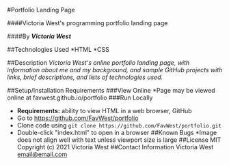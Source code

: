 #Portfolio Landing Page

####Victoria West's programming portfolio landing page

####By _**Victoria West**_

##Technologies Used
*HTML
*CSS

##Description
_Victoria West's online portfolio landing page, with information about me and my background, and sample GitHub projects with links, brief descriptions, and lists of technologies used._

##Setup/Installation Requirements
###View Online
*Page may be viewed online at favwest.github.io/portfolio
###Run Locally
* **Requirements:** ability to view HTML in a web browser, GitHub
* Go to https://github.com/FavWest/portfolio
* Clone code using `git clone https://github.com/FavWest/portfolio.git`
* Double-click "index.html" to open in a browser
##Known Bugs
*Image does not align well with text unless viewport size is large
##License
MIT
Copyright (c) 2021 Victoria West
##Contact Information
Victoria West email@email.com